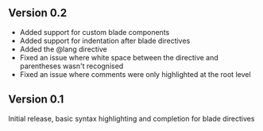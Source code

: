 ## Version 0.2

- Added support for custom blade components
- Added support for indentation after blade directives
- Added the @lang directive
- Fixed an issue where white space between the directive and parentheses wasn't recognised
- Fixed an issue where comments were only highlighted at the root level

## Version 0.1

Initial release, basic syntax highlighting and completion for blade directives
